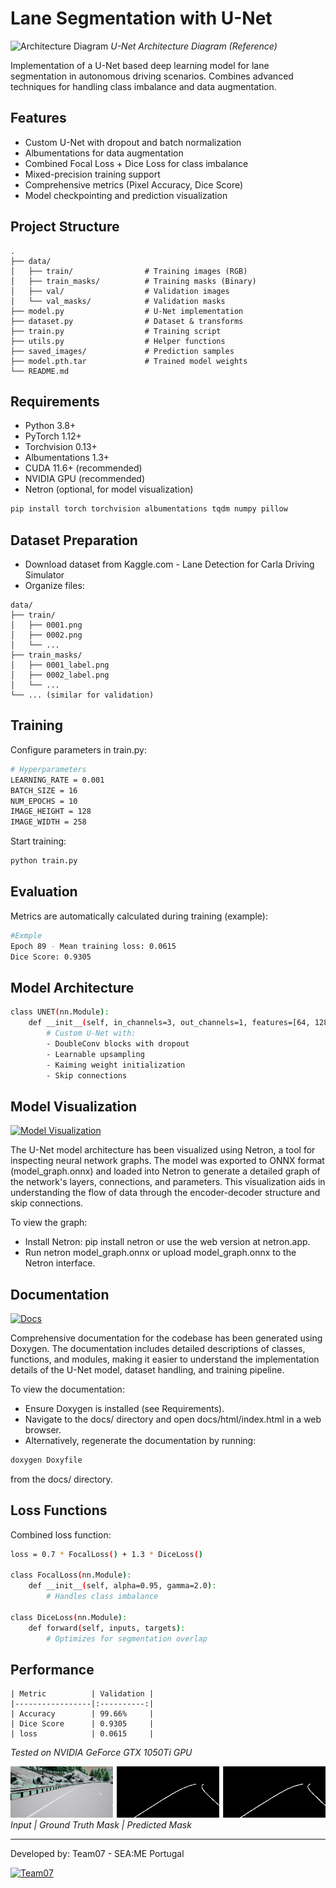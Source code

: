 # Lane Segmentation with U-Net

![Architecture Diagram](https://miro.medium.com/max/1400/1*f7YOaE4TWubwaFF7Z1fzNw.png)
*U-Net Architecture Diagram (Reference)*

Implementation of a U-Net based deep learning model for lane segmentation in autonomous driving scenarios. Combines advanced techniques for handling class imbalance and data augmentation.

## Features 

-  Custom U-Net with dropout and batch normalization
-  Albumentations for data augmentation
-  Combined Focal Loss + Dice Loss for class imbalance
-  Mixed-precision training support
-  Comprehensive metrics (Pixel Accuracy, Dice Score)
-  Model checkpointing and prediction visualization

## Project Structure 

```plaintext
.
├── data/
│   ├── train/         		  # Training images (RGB)
│   ├── train_masks/   		  # Training masks (Binary)
│   ├── val/           		  # Validation images
│   └── val_masks/     		  # Validation masks
├── model.py                  # U-Net implementation
├── dataset.py                # Dataset & transforms
├── train.py                  # Training script
├── utils.py                  # Helper functions
├── saved_images/             # Prediction samples
├── model.pth.tar             # Trained model weights
└── README.md
```

## Requirements 

- Python 3.8+
- PyTorch 1.12+
- Torchvision 0.13+
- Albumentations 1.3+
- CUDA 11.6+ (recommended)
- NVIDIA GPU (recommended)
- Netron (optional, for model visualization)

```sh
pip install torch torchvision albumentations tqdm numpy pillow
```

## Dataset Preparation 

- Download dataset from Kaggle.com - Lane Detection for Carla Driving Simulator
- Organize files:
```plaintext
data/
├── train/
│   ├── 0001.png
│   ├── 0002.png
│   └── ...
├── train_masks/
│   ├── 0001_label.png
│   ├── 0002_label.png
│   └── ...
└── ... (similar for validation)
```

## Training

Configure parameters in train.py:

```sh
# Hyperparameters
LEARNING_RATE = 0.001
BATCH_SIZE = 16
NUM_EPOCHS = 10
IMAGE_HEIGHT = 128
IMAGE_WIDTH = 258 
```

Start training:
```sh
python train.py
```

## Evaluation

Metrics are automatically calculated during training (example):
```sh
#Exmple
Epoch 89 - Mean training loss: 0.0615
Dice Score: 0.9305
```

## Model Architecture

```sh
class UNET(nn.Module):
    def __init__(self, in_channels=3, out_channels=1, features=[64, 128, 256, 512]):
        # Custom U-Net with:
        - DoubleConv blocks with dropout
        - Learnable upsampling
        - Kaiming weight initialization
        - Skip connections
```

## Model Visualization

[![Model Visualization](https://img.shields.io/badge/Model_Visualization-Netron-blue?style=plastic)](https://github.com/nunotaboada/MLLaneDetection/blob/master/MLLaneDetection/assets/model.onnx.svg)


The U-Net model architecture has been visualized using Netron, a tool for inspecting neural network graphs. The model was exported to ONNX format (model_graph.onnx) and loaded into Netron to generate a detailed graph of the network's layers, connections, and parameters. This visualization aids in understanding the flow of data through the encoder-decoder structure and skip connections.

To view the graph:

- Install Netron: pip install netron or use the web version at netron.app.
- Run netron model_graph.onnx or upload model_graph.onnx to the Netron interface.


## Documentation

[![Docs](https://img.shields.io/badge/Doxygen-Documentation-blue?style=plastic)](https://github.com/nunotaboada/MLLaneDetection/blob/master/MLLaneDetection/docs/refman.pdf)

Comprehensive documentation for the codebase has been generated using Doxygen. The documentation includes detailed descriptions of classes, functions, and modules, making it easier to understand the implementation details of the U-Net model, dataset handling, and training pipeline.

To view the documentation:

- Ensure Doxygen is installed (see Requirements).
- Navigate to the docs/ directory and open docs/html/index.html in a web browser.
- Alternatively, regenerate the documentation by running:

```sh
doxygen Doxyfile
```

from the docs/ directory.

## Loss Functions

Combined loss function:

```sh
loss = 0.7 * FocalLoss() + 1.3 * DiceLoss()

class FocalLoss(nn.Module):
    def __init__(self, alpha=0.95, gamma=2.0):
        # Handles class imbalance

class DiceLoss(nn.Module):
    def forward(self, inputs, targets):
        # Optimizes for segmentation overlap
```

## Performance

```plaintext
| Metric          | Validation |
|-----------------|:----------:|
| Accuracy        | 99.66%     |
| Dice Score      | 0.9305     |
| loss      	  | 0.0615     |
```
*Tested on NVIDIA GeForce GTX 1050Ti GPU*


![Results Preview](./MLLaneDetection/saved_images/combined_epoch9_batch20.png)  
*Input | Ground Truth Mask | Predicted Mask*


---


Developed by: Team07 - SEA:ME Portugal

[![Team07](https://img.shields.io/badge/SEAME-Team07-blue?style=plastic)](https://github.com/orgs/SEAME-pt/teams/team07)

